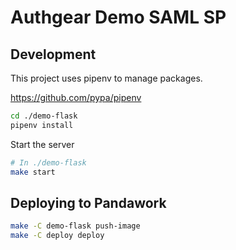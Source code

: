 # Authgear Demo SAML SP

## Development

This project uses pipenv to manage packages.

https://github.com/pypa/pipenv

```sh
cd ./demo-flask
pipenv install
```

Start the server

```sh
# In ./demo-flask
make start
```

## Deploying to Pandawork

```sh
make -C demo-flask push-image
make -C deploy deploy
```
